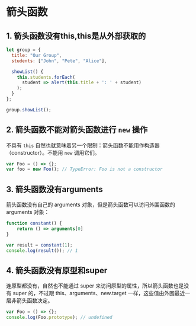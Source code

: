 # 箭头函数

## 1. 箭头函数没有this,this是从外部获取的

```javascript
let group = {
  title: "Our Group",
  students: ["John", "Pete", "Alice"],

  showList() {
    this.students.forEach(
      student => alert(this.title + ': ' + student)
    );
  }
};

group.showList();
```

## 2. 箭头函数**不能对箭头函数进行 `new` 操作**

不具有 `this` 自然也就意味着另一个限制：箭头函数不能用作构造器（constructor）。不能用 `new` 调用它们。

```javascript
var Foo = () => {};
var foo = new Foo(); // TypeError: Foo is not a constructor
```

## 3. 箭头函数没有arguments

箭头函数没有自己的 arguments 对象，但是箭头函数可以访问外围函数的 arguments 对象：

```javascript
function constant() {
    return () => arguments[0]
}

var result = constant(1);
console.log(result()); // 1
```

## 4. 箭头函数没有原型和super

连原型都没有，自然也不能通过 super 来访问原型的属性，所以箭头函数也是没有 super 的，不过跟 this、arguments、new.target 一样，这些值由外围最近一层非箭头函数决定。

```javascript
var Foo = () => {};
console.log(Foo.prototype); // undefined
```

